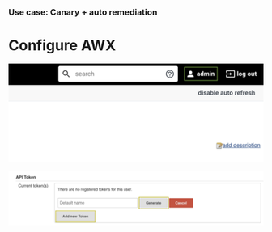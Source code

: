 ### Use case: Canary + auto remediation

# Configure AWX

![jenkins_user_menu](../assets/images/jenkins_user.png)

![jenkins_user_menu](../assets/images/jenkins_api_token.png)

<!-- AWX add token -->